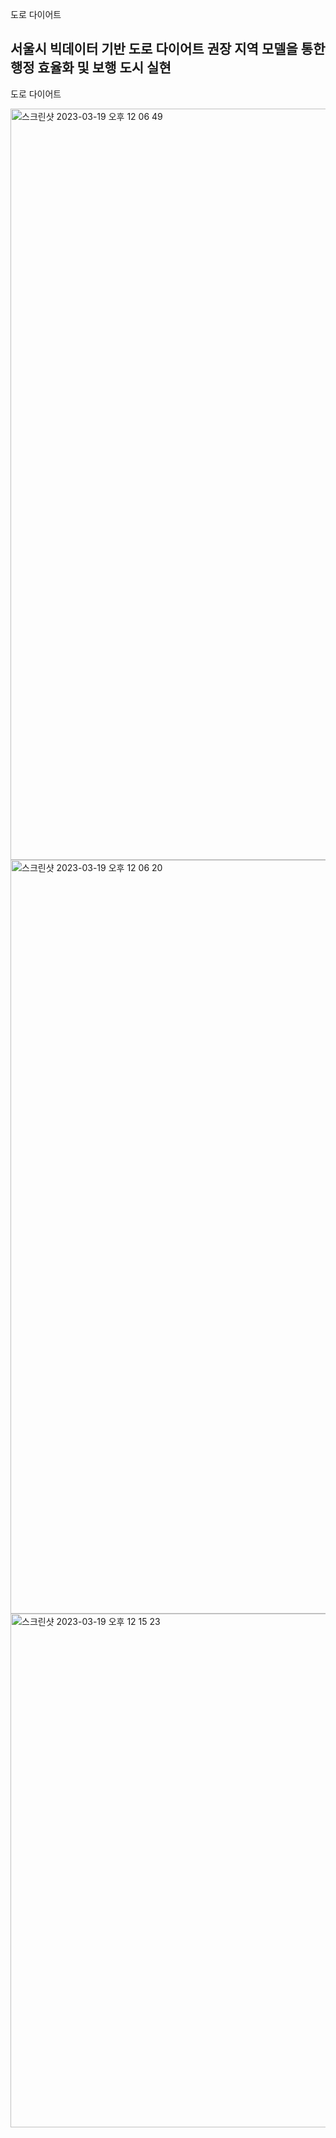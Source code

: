 도로 다이어트

<!-- ABOUT THE PROJECT -->
## 서울시 빅데이터 기반 도로 다이어트 권장 지역 모델을 통한 행정 효율화 및 보행 도시 실현 
도로 다이어트



<!-- GETTING STARTED -->

<img width="1202" alt="스크린샷 2023-03-19 오후 12 06 49" src="https://user-images.githubusercontent.com/91936267/226151480-f5557b0b-d076-4493-a0e2-7bc1e9b8e8aa.png">

<img width="1206" alt="스크린샷 2023-03-19 오후 12 06 20" src="https://user-images.githubusercontent.com/91936267/226151595-c289902d-18a9-43e7-a2b8-dec04485ecd2.png">

<img width="822" alt="스크린샷 2023-03-19 오후 12 15 23" src="https://user-images.githubusercontent.com/91936267/226151671-55fbbb10-fdbc-4605-b8e6-a3c7ae752cb7.png">

